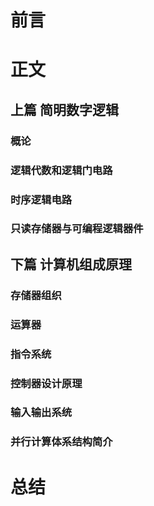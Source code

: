 # 前言

# 正文

## 上篇 简明数字逻辑

### 概论

### 逻辑代数和逻辑门电路

### 时序逻辑电路

### 只读存储器与可编程逻辑器件

## 下篇 计算机组成原理

### 存储器组织

### 运算器

### 指令系统

### 控制器设计原理

### 输入输出系统

### 并行计算体系结构简介



# 总结

